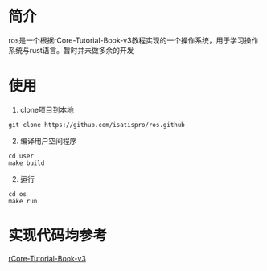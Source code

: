 # 简介
ros是一个根据rCore-Tutorial-Book-v3教程实现的一个操作系统，用于学习操作系统与rust语言。暂时并未做多余的开发

# 使用

1. clone项目到本地

``` shell
git clone https://github.com/isatispro/ros.github
```

2. 编译用户空间程序
``` shell
cd user
make build
```

2. 运行
``` shell
cd os
make run
```

# 实现代码均参考
[rCore-Tutorial-Book-v3](http://rcore-os.cn/rCore-Tutorial-Book-v3/index.html)
